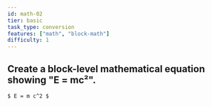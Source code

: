 ```yaml
---
id: math-02
tier: basic
task_type: conversion
features: ["math", "block-math"]
difficulty: 1
---
```

Create a block-level mathematical equation showing "E = mc²".
---
```typst
$ E = m c^2 $
```